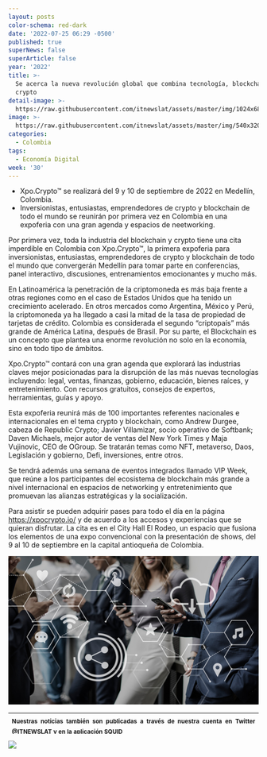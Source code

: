 ```yaml
---
layout: posts
color-schema: red-dark
date: '2022-07-25 06:29 -0500'
published: true
superNews: false
superArticle: false
year: '2022'
title: >-
  Se acerca la nueva revolución global que combina tecnología, blockchain y
  crypto
detail-image: >-
  https://raw.githubusercontent.com/itnewslat/assets/master/img/1024x680/manejo-de-cripto-g.jpg
image: >-
  https://raw.githubusercontent.com/itnewslat/assets/master/img/540x320/manejo-de-cripto-p.jpg
categories:
  - Colombia
tags:
  - Economía Digital
week: '30'
---
```

- Xpo.Crypto™ se realizará del 9 y 10 de septiembre de 2022 en Medellín, Colombia. 
- Inversionistas, entusiastas, emprendedores de crypto y blockchain de todo el mundo se reunirán por primera vez en Colombia en una expoferia con una gran agenda y espacios de neetworking.

Por primera vez, toda la industria del blockchain y crypto tiene una cita imperdible en Colombia con Xpo.Crypto™, la primera expoferia para inversionistas, entusiastas, emprendedores de crypto y blockchain de todo el mundo que convergerán Medellín para tomar parte en conferencias, panel interactivo, discusiones, entrenamientos emocionantes y mucho más.

En Latinoamérica la penetración de la criptomoneda es más baja frente a otras regiones como en el caso de Estados Unidos que ha tenido un crecimiento acelerado.  En otros mercados como Argentina, México y Perú, la criptomoneda ya ha llegado a casi la mitad de la tasa de propiedad de tarjetas de crédito. Colombia es considerada el segundo “criptopaís” más grande de América Latina, después de Brasil. Por su parte, el Blockchain es un concepto que plantea una enorme revolución no solo en la economía, sino en todo tipo de ámbitos.

Xpo.Crypto™ contará con una gran agenda que explorará las industrias claves mejor posicionadas para la disrupción de las más nuevas tecnologías incluyendo: legal, ventas, finanzas, gobierno, educación, bienes raíces, y entretenimiento. Con recursos gratuitos, consejos de expertos, herramientas, guías y apoyo. 

Esta expoferia reunirá más de 100 importantes referentes nacionales e internacionales en el tema crypto y blockchain, como Andrew Durgee, cabeza de Republic Crypto; Javier Villamizar, socio operativo de Softbank; Daven Michaels, mejor autor de ventas del New York Times y Maja Vujinovic, CEO de OGroup. Se tratarán temas como NFT, metaverso, Daos, Legislación y gobierno, Defi, inversiones, entre otros.

Se tendrá además una semana de eventos integrados llamado VIP Week, que reúne a los participantes del ecosistema de blockchain más grande a nivel internacional en espacios de networking y entretenimiento que promuevan las alianzas estratégicas y la socialización.

Para asistir se pueden adquirir pases para todo el día en la página https://xpocrypto.io/ y de acuerdo a los accesos y experiencias que se quieran disfrutar. La  cita es en el City Hall El Rodeo, un espacio que fusiona los elementos de una expo convencional con la presentación de shows, del 9 al 10 de septiembre en la capital antioqueña de Colombia.

![](https://raw.githubusercontent.com/itnewslat/assets/master/img/540x320/manejo-de-cripto-p.jpg)

<table style="height: 42px;" width="569">
<tbody>
<tr>
<td style="text-align: justify;"><sub><strong>Nuestras noticias también son publicadas a través de nuestra cuenta en Twitter <a href="https://twitter.com/itnewslat?lang=es">@ITNEWSLAT</a> y en la aplicación <a href="https://squidapp.co/en/">SQUID</a></strong></sub></td>
</tr>
</tbody>
</table>

<img src="https://tracker.metricool.com/c3po.jpg?hash=56f88a41e39ab42c063cc51676587a04"/>
